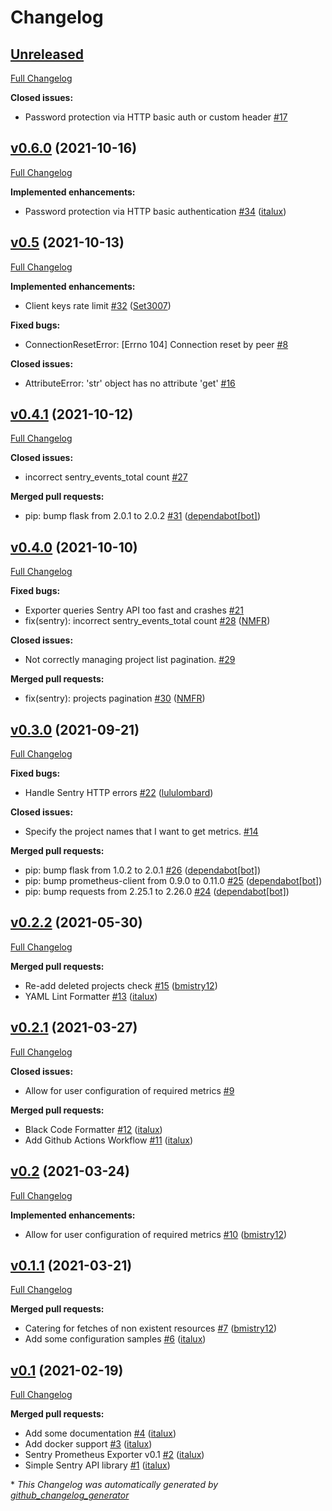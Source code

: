 # Changelog

## [Unreleased](https://github.com/italux/sentry-prometheus-exporter/tree/HEAD)

[Full Changelog](https://github.com/italux/sentry-prometheus-exporter/compare/v0.6.0...HEAD)

**Closed issues:**

- Password protection via HTTP basic auth or custom header [\#17](https://github.com/italux/sentry-prometheus-exporter/issues/17)

## [v0.6.0](https://github.com/italux/sentry-prometheus-exporter/tree/v0.6.0) (2021-10-16)

[Full Changelog](https://github.com/italux/sentry-prometheus-exporter/compare/v0.5...v0.6.0)

**Implemented enhancements:**

- Password protection via HTTP basic authentication [\#34](https://github.com/italux/sentry-prometheus-exporter/pull/34) ([italux](https://github.com/italux))

## [v0.5](https://github.com/italux/sentry-prometheus-exporter/tree/v0.5) (2021-10-13)

[Full Changelog](https://github.com/italux/sentry-prometheus-exporter/compare/v0.4.1...v0.5)

**Implemented enhancements:**

- Client keys rate limit [\#32](https://github.com/italux/sentry-prometheus-exporter/pull/32) ([Set3007](https://github.com/Set3007))

**Fixed bugs:**

- ConnectionResetError: \[Errno 104\] Connection reset by peer [\#8](https://github.com/italux/sentry-prometheus-exporter/issues/8)

**Closed issues:**

- AttributeError: 'str' object has no attribute 'get' [\#16](https://github.com/italux/sentry-prometheus-exporter/issues/16)

## [v0.4.1](https://github.com/italux/sentry-prometheus-exporter/tree/v0.4.1) (2021-10-12)

[Full Changelog](https://github.com/italux/sentry-prometheus-exporter/compare/v0.4.0...v0.4.1)

**Closed issues:**

- incorrect sentry\_events\_total count [\#27](https://github.com/italux/sentry-prometheus-exporter/issues/27)

**Merged pull requests:**

- pip: bump flask from 2.0.1 to 2.0.2 [\#31](https://github.com/italux/sentry-prometheus-exporter/pull/31) ([dependabot[bot]](https://github.com/apps/dependabot))

## [v0.4.0](https://github.com/italux/sentry-prometheus-exporter/tree/v0.4.0) (2021-10-10)

[Full Changelog](https://github.com/italux/sentry-prometheus-exporter/compare/v0.3.0...v0.4.0)

**Fixed bugs:**

- Exporter queries Sentry API too fast and crashes [\#21](https://github.com/italux/sentry-prometheus-exporter/issues/21)
- fix\(sentry\): incorrect sentry\_events\_total count [\#28](https://github.com/italux/sentry-prometheus-exporter/pull/28) ([NMFR](https://github.com/NMFR))

**Closed issues:**

- Not correctly managing project list pagination. [\#29](https://github.com/italux/sentry-prometheus-exporter/issues/29)

**Merged pull requests:**

- fix\(sentry\): projects pagination [\#30](https://github.com/italux/sentry-prometheus-exporter/pull/30) ([NMFR](https://github.com/NMFR))

## [v0.3.0](https://github.com/italux/sentry-prometheus-exporter/tree/v0.3.0) (2021-09-21)

[Full Changelog](https://github.com/italux/sentry-prometheus-exporter/compare/v0.2.2...v0.3.0)

**Fixed bugs:**

- Handle Sentry HTTP errors [\#22](https://github.com/italux/sentry-prometheus-exporter/pull/22) ([lululombard](https://github.com/lululombard))

**Closed issues:**

- Specify the project names that I want to get metrics. [\#14](https://github.com/italux/sentry-prometheus-exporter/issues/14)

**Merged pull requests:**

- pip: bump flask from 1.0.2 to 2.0.1 [\#26](https://github.com/italux/sentry-prometheus-exporter/pull/26) ([dependabot[bot]](https://github.com/apps/dependabot))
- pip: bump prometheus-client from 0.9.0 to 0.11.0 [\#25](https://github.com/italux/sentry-prometheus-exporter/pull/25) ([dependabot[bot]](https://github.com/apps/dependabot))
- pip: bump requests from 2.25.1 to 2.26.0 [\#24](https://github.com/italux/sentry-prometheus-exporter/pull/24) ([dependabot[bot]](https://github.com/apps/dependabot))

## [v0.2.2](https://github.com/italux/sentry-prometheus-exporter/tree/v0.2.2) (2021-05-30)

[Full Changelog](https://github.com/italux/sentry-prometheus-exporter/compare/v0.2.1...v0.2.2)

**Merged pull requests:**

- Re-add deleted projects check [\#15](https://github.com/italux/sentry-prometheus-exporter/pull/15) ([bmistry12](https://github.com/bmistry12))
- YAML Lint Formatter [\#13](https://github.com/italux/sentry-prometheus-exporter/pull/13) ([italux](https://github.com/italux))

## [v0.2.1](https://github.com/italux/sentry-prometheus-exporter/tree/v0.2.1) (2021-03-27)

[Full Changelog](https://github.com/italux/sentry-prometheus-exporter/compare/v0.2...v0.2.1)

**Closed issues:**

- Allow for user configuration of required metrics [\#9](https://github.com/italux/sentry-prometheus-exporter/issues/9)

**Merged pull requests:**

- Black Code Formatter [\#12](https://github.com/italux/sentry-prometheus-exporter/pull/12) ([italux](https://github.com/italux))
- Add Github Actions Workflow [\#11](https://github.com/italux/sentry-prometheus-exporter/pull/11) ([italux](https://github.com/italux))

## [v0.2](https://github.com/italux/sentry-prometheus-exporter/tree/v0.2) (2021-03-24)

[Full Changelog](https://github.com/italux/sentry-prometheus-exporter/compare/v0.1.1...v0.2)

**Implemented enhancements:**

- Allow for user configuration of required metrics [\#10](https://github.com/italux/sentry-prometheus-exporter/pull/10) ([bmistry12](https://github.com/bmistry12))

## [v0.1.1](https://github.com/italux/sentry-prometheus-exporter/tree/v0.1.1) (2021-03-21)

[Full Changelog](https://github.com/italux/sentry-prometheus-exporter/compare/v0.1...v0.1.1)

**Merged pull requests:**

- Catering for fetches of non existent resources [\#7](https://github.com/italux/sentry-prometheus-exporter/pull/7) ([bmistry12](https://github.com/bmistry12))
- Add some configuration samples [\#6](https://github.com/italux/sentry-prometheus-exporter/pull/6) ([italux](https://github.com/italux))

## [v0.1](https://github.com/italux/sentry-prometheus-exporter/tree/v0.1) (2021-02-19)

[Full Changelog](https://github.com/italux/sentry-prometheus-exporter/compare/1bf7b07c407f60dc25b734b58383ba7f381eb865...v0.1)

**Merged pull requests:**

- Add some documentation [\#4](https://github.com/italux/sentry-prometheus-exporter/pull/4) ([italux](https://github.com/italux))
- Add docker support [\#3](https://github.com/italux/sentry-prometheus-exporter/pull/3) ([italux](https://github.com/italux))
- Sentry Prometheus Exporter v0.1 [\#2](https://github.com/italux/sentry-prometheus-exporter/pull/2) ([italux](https://github.com/italux))
- Simple Sentry API library [\#1](https://github.com/italux/sentry-prometheus-exporter/pull/1) ([italux](https://github.com/italux))



\* *This Changelog was automatically generated by [github_changelog_generator](https://github.com/github-changelog-generator/github-changelog-generator)*
